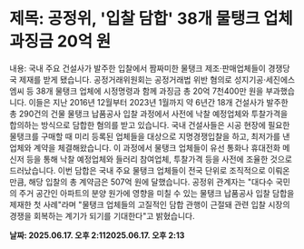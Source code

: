 # **제목: 공정위, '입찰 담합' 38개 물탱크 업체 과징금 20억 원**

  내용: 국내 주요 건설사가 발주한 입찰에서 짬짜미한 물탱크 제조·판매업체들이 경쟁당국 제재를 받게 됐습니다. 공정거래위원회는 공정거래법 위반 혐의로 성지기공·세진에스엠씨 등 38개 물탱크 업체에 시정명령과 함께 과징금 총 20억 7천400만 원을 부과했습니다. 이들은 지난 2016년 12월부터 2023년 1월까지 약 6년간 18개 건설사가 발주한 총 290건의 건물 물탱크 납품공사 입찰 과정에서 사전에 낙찰 예정업체와 투찰가격을 합의하는 방식으로 담합한 혐의를 받고 있습니다. 국내 건설사들은 시공 현장에 필요한 물탱크를 구매할 때 미리 등록된 업체들을 대상으로 지명경쟁입찰을 하고, 최저가를 낸 업체와 계약을 체결해왔습니다. 이 과정에서 물탱크 업체들이 유선 통화나 휴대전화 메신저 등을 통해 낙찰 예정업체와 들러리 참여업체, 투찰가격 등을 사전에 조율한 것으로 드러났습니다. 이번 담합은 국내 주요 물탱크 업체들이 전국 단위로 조직적으로 이뤄온 만큼, 해당 입찰의 총 계약금은 507억 원에 달했습니다. 공정위 관계자는 "대다수 국민의 주거 공간인 아파트의 분양 원가에 영향을 미칠 수 있는 물탱크 납품공사 입찰 담합을 제재한 첫 사례"라며 "물탱크 업체들의 고질적인 담합 관행이 근절돼 관련 입찰 시장의 경쟁을 회복하는 계기가 되기를 기대한다"고 밝혔습니다.

  **날짜: 2025.06.17. 오후 2:112025.06.17. 오후 2:13**